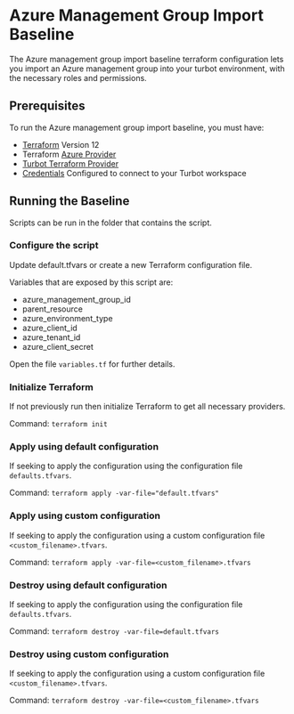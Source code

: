 # Azure Management Group Import Baseline

The Azure management group import baseline terraform configuration lets you import an Azure management group into your turbot environment, with the necessary roles and permissions.

## Prerequisites

To run the Azure management group import baseline, you must have:

- [Terraform](https://www.terraform.io) Version 12
- Terraform [Azure Provider](https://www.terraform.io/docs/providers/azurerm/index.html)
- [Turbot Terraform Provider](https://github.com/turbotio/terraform-provider-turbot)
- [Credentials](https://turbot.com/v5/docs/reference/cli/installation#setup-your-turbot-credentials) Configured to connect to your Turbot workspace

## Running the Baseline

Scripts can be run in the folder that contains the script.

### Configure the script

Update default.tfvars or create a new Terraform configuration file.

Variables that are exposed by this script are:

- azure_management_group_id
- parent_resource
- azure_environment_type
- azure_client_id
- azure_tenant_id
- azure_client_secret

Open the file `variables.tf` for further details.

### Initialize Terraform

If not previously run then initialize Terraform to get all necessary providers.

Command: `terraform init`

### Apply using default configuration

If seeking to apply the configuration using the configuration file `defaults.tfvars`.

Command: `terraform apply -var-file="default.tfvars"`

### Apply using custom configuration

If seeking to apply the configuration using a custom configuration file `<custom_filename>.tfvars`.

Command: `terraform apply -var-file=<custom_filename>.tfvars`

### Destroy using default configuration

If seeking to apply the configuration using the configuration file `defaults.tfvars`.

Command: `terraform destroy -var-file=default.tfvars`

### Destroy using custom configuration

If seeking to apply the configuration using a custom configuration file `<custom_filename>.tfvars`.

Command: `terraform destroy -var-file=<custom_filename>.tfvars`
